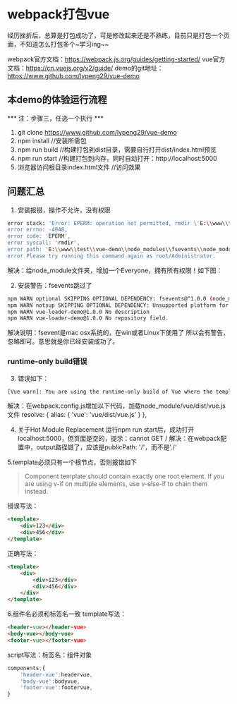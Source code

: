 # webpack打包vue
经历挫折后，总算是打包成功了，可是修改起来还是不熟练，目前只是打包一个页面，不知道怎么打包多个~学习ing~~

webpack官方文档：https://webpack.js.org/guides/getting-started/
vue官方文档：https://cn.vuejs.org/v2/guide/
demo的git地址：https://www.github.com/lypeng29/vue-demo

## 本demo的体验运行流程

*** 注：步骤三，任选一个执行 ***

1. git clone https://www.github.com/lypeng29/vue-demo
2. npm install //安装所需包
3. npm run build //构建打包到dist目录，需要自行打开dist/index.html预览
3. npm run start //构建打包到内存，同时自动打开：http://localhost:5000
4. 浏览器访问根目录index.html文件 //访问效果

## 问题汇总

1. 安装报错，操作不允许，没有权限
```bash
error stack: 'Error: EPERM: operation not permitted, rmdir \'E:\\www\\test\\vue-demo\\node_modules\\fsevents\\node_modules\'',
error errno: -4048,
error code: 'EPERM',
error syscall: 'rmdir',
error path: 'E:\\www\\test\\vue-demo\\node_modules\\fsevents\\node_modules' }
error Please try running this command again as root/Administrator.
```
解决：给node_module文件夹，增加一个Everyone，拥有所有权限！如下图：


2. 安装警告：fsevents跳过了

```bash
npm WARN optional SKIPPING OPTIONAL DEPENDENCY: fsevents@^1.0.0 (node_modules\chokidar\node_modules\fsevents):
npm WARN notsup SKIPPING OPTIONAL DEPENDENCY: Unsupported platform for fsevents@1.0.17: wanted {"os":"darwin","arch":"any"} (current: {"os":"win32","arch":"x64"})
npm WARN vue-loader-demo@1.0.0 No description
npm WARN vue-loader-demo@1.0.0 No repository field.
```

解决说明：fsevent是mac osx系统的，在win或者Linux下使用了 所以会有警告，忽略即可。意思就是你已经安装成功了。

### runtime-only build错误

3. 错误如下：
```bash
[Vue warn]: You are using the runtime-only build of Vue where the template compiler is not available. Either pre-compile the templates into render functions, or use the compiler-included build.
```
解决：在webpack.config.js增加以下代码，加载node_module/vue/dist/vue.js文件
resolve: {
    alias: {
        'vue': 'vue/dist/vue.js'
    }
},

4. 关于Hot Module Replacement
运行npm run start后，成功打开localhost:5000，但页面是空的，提示：cannot GET /
解决：在webpack配置中，output路径错了，应该是publicPath: '/'，而不是'./'

5.template必须只有一个根节点，否则报错如下

> Component template should contain exactly one root element. If you are using v-if on multiple elements, use v-else-if to chain them instead.

错误写法：
```html
<template>
	<div>123</div>
	<div>456</div>
</template>
```

正确写法：
```html
<template>
	<div>
		<div>123</div>
		<div>456</div>
	</div>
</template>
```

6.组件名必须和标签名一致
template写法：
```html
<header-vue></header-vue>
<body-vue></body-vue>
<footer-vue></footer-vue>
```

script写法：标签名：组件对象
```javascript
components:{
	'header-vue':headervue,
	'body-vue':bodyvue,
	'footer-vue':footervue,
}
```
